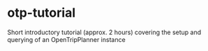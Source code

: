 # otp-tutorial
Short introductory tutorial (approx. 2 hours) covering the setup and querying of an OpenTripPlanner instance
